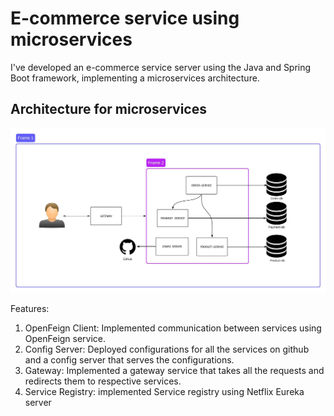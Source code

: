 # E-commerce service using microservices
I've developed an e-commerce service server using the Java and Spring Boot framework, implementing a microservices architecture.

## Architecture for microservices
![alt text](./Blankboard.jpeg)

Features:
1. OpenFeign Client: Implemented communication between services using OpenFeign service.
2. Config Server: Deployed configurations for all the services on github and a config server that serves the configurations.
3. Gateway: Implemented a gateway service that takes all the requests and redirects them to respective services.
4. Service Registry: implemented Service registry using Netflix Eureka server
